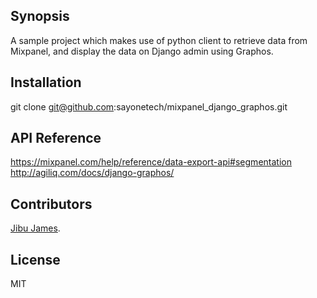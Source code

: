 ## Synopsis

A sample project which makes use of python client to retrieve data from Mixpanel, and display the data on Django admin using Graphos.

## Installation

git clone git@github.com:sayonetech/mixpanel_django_graphos.git

## API Reference

https://mixpanel.com/help/reference/data-export-api#segmentation
http://agiliq.com/docs/django-graphos/

## Contributors

[Jibu James](https://github.com/jibusayone/).

## License

MIT